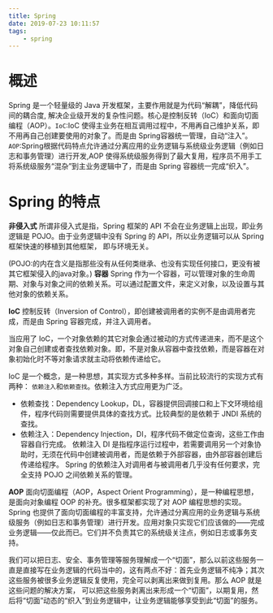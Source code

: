 ```yaml
---
title: Spring
date: 2019-07-23 10:11:57
tags:
    - spring
---
```


# 概述

Spring 是一个轻量级的 Java 开发框架，主要作用就是为代码“解耦”，降低代码间的耦合度, 解决企业级开发的复杂性问题。核心是控制反转（IoC）和面向切面编程（AOP）。`IoC`:IoC 使得主业务在相互调用过程中，不用再自己维护关系，即不用再自己创建要使用的对象了。而是由 Spring容器统一管理，自动“注入”。`AOP`:Spring根据代码特点允许通过分离应用的业务逻辑与系统级业务逻辑（例如日志和事务管理）进行开发,AOP 使得系统级服务得到了最大复用，程序员不用手工将系统级服务“混杂”到主业务逻辑中了，而是由 Spring 容器统一完成“织入”。

# Spring 的特点
**非侵入式**
所谓非侵入式是指，Spring 框架的 API 不会在业务逻辑上出现，即业务逻辑是 POJO。由于业务逻辑中没有 Spring 的 API，所以业务逻辑可以从 Spring 框架快速的移植到其他框架， 即与环境无关。

(POJO:的内在含义是指那些没有从任何类继承、也没有实现任何接口，更没有被其它框架侵入的java对象。)
**容器**
 Spring 作为一个容器，可以管理对象的生命周期、对象与对象之间的依赖关系。可以通过配置文件，来定义对象，以及设置与其他对象的依赖关系。

 **IoC**
 控制反转（Inversion of Control），即创建被调用者的实例不是由调用者完成，而是由 Spring 容器完成，并注入调用者。

当应用了 IoC，一个对象依赖的其它对象会通过被动的方式传递进来，而不是这个对象自己创建或者查找依赖对象。即，不是对象从容器中查找依赖，而是容器在对象初始化时不等对象请求就主动将依赖传递给它。

IoC 是一个概念，是一种思想，其实现方式多种多样。当前比较流行的实现方式有两种： `依赖注入`和`依赖查找`。依赖注入方式应用更为广泛。

 - 依赖查找：Dependency Lookup，DL，容器提供回调接口和上下文环境给组件，程序代码则需要提供具体的查找方式。比较典型的是依赖于 JNDI 系统的查找。
 - 依赖注入：Dependency Injection，DI，程序代码不做定位查询，这些工作由容器自行完成。 依赖注入 DI 是指程序运行过程中，若需要调用另一个对象协助时，无须在代码中创建被调用者，而是依赖于外部容器，由外部容器创建后传递给程序。 Spring 的依赖注入对调用者与被调用者几乎没有任何要求，完全支持 POJO 之间依赖关系的管理。

**AOP**
面向切面编程（AOP，Aspect Orient Programming），是一种编程思想，是面向对象编程 OOP 的补充。很多框架都实现了对 AOP 编程思想的实现。Spring 也提供了面向切面编程的丰富支持，允许通过分离应用的业务逻辑与系统级服务（例如日志和事务管理）进行开发。应用对象只实现它们应该做的——完成业务逻辑——仅此而已。它们并不负责其它的系统级关注点，例如日志或事务支持。

我们可以把日志、安全、事务管理等服务理解成一个“切面”，那么以前这些服务一直是直接写在业务逻辑的代码当中的，这有两点不好：首先业务逻辑不纯净；其次这些服务被很多业务逻辑反复使用，完全可以剥离出来做到复用。那么 AOP 就是这些问题的解决方案， 可以把这些服务剥离出来形成一个“切面”，以期复用，然后将“切面”动态的“织入”到业务逻辑中，让业务逻辑能够享受到此“切面”的服务。